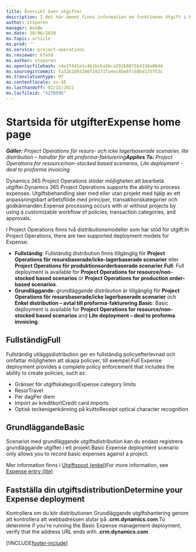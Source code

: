 ```yaml
---
title: Översikt över utgifter
description: I det här ämnet finns information om funktionen Utgift i Project Operations.
author: stsporen
manager: AnnBe
ms.date: 10/06/2020
ms.topic: article
ms.prod: ''
ms.service: project-operations
ms.reviewer: kfend
ms.author: stsporen
ms.openlocfilehash: c4e2f441e1c4b1bcba5bca292b8075b4334a004d
ms.sourcegitcommit: fa32b1893286f20271fa4ec4be8fc68bd135f53c
ms.translationtype: HT
ms.contentlocale: sv-SE
ms.lasthandoff: 02/15/2021
ms.locfileid: "5276595"
---
```

# <a name="expense-home-page"></a><span data-ttu-id="92dba-103">Startsida för utgifter</span><span class="sxs-lookup"><span data-stu-id="92dba-103">Expense home page</span></span>

<span data-ttu-id="92dba-104">_**Gäller:** Project Operations för resurs- och icke lagerbaserade scenarier, lite distribution – handlar för att proforma-fakturering_</span><span class="sxs-lookup"><span data-stu-id="92dba-104">_**Applies To:** Project Operations for resource/non-stocked based scenarios, Lite deployment - deal to proforma invoicing_</span></span>


<span data-ttu-id="92dba-105">Dynamics 365 Project Operations stöder möjligheten att bearbeta utgifter.</span><span class="sxs-lookup"><span data-stu-id="92dba-105">Dynamics 365 Project Operations supports the ability to process expenses.</span></span> <span data-ttu-id="92dba-106">Utgiftsbehandling sker med eller utan projekt med hjälp av ett anpassningsbart arbetsflöde med principer, transaktionskategorier och godkännanden.</span><span class="sxs-lookup"><span data-stu-id="92dba-106">Expense processing occurs with or without projects by using a customizable workflow of policies, transaction categories, and approvals.</span></span>

<span data-ttu-id="92dba-107">I Project Operations finns två distributionsmodeller som har stöd för utgift:</span><span class="sxs-lookup"><span data-stu-id="92dba-107">In Project Operations, there are two supported deployment models for Expense:</span></span> 

- <span data-ttu-id="92dba-108">**Fullständig**: Fullständig distribution finns tillgänglig för **Project Operations för resursbaserade/icke-lagerbaserade scenarier** eller **Project Operations för produktionsorderbaserade scenarier**.</span><span class="sxs-lookup"><span data-stu-id="92dba-108">**Full**: Full deployment is available for **Project Operations for resource/non-stocked based scenarios** or **Project Operations for production order-based scenarios**.</span></span>
- <span data-ttu-id="92dba-109">**Grundläggande**: grundläggande distribution är tillgänglig för **Project Operations för resursbaserade/icke lagerbaserade scenarier** och **Enkel distribution – avtal till proforma-fakturering**.</span><span class="sxs-lookup"><span data-stu-id="92dba-109">**Basic**: Basic deployment is available for **Project Operations for resource/non-stocked based scenarios** and **Lite deployment – deal to proforma invoicing**.</span></span>

## <a name="full"></a><span data-ttu-id="92dba-110">Fullständig</span><span class="sxs-lookup"><span data-stu-id="92dba-110">Full</span></span> 
<span data-ttu-id="92dba-111">Fullständig utläggsdistribution ger en fullständig policyefterlevnad och omfattar möjligheten att skapa policyer, till exempel:</span><span class="sxs-lookup"><span data-stu-id="92dba-111">Full Expense deployment provides a complete policy enforcement that includes the ability to create policies, such as:</span></span>

  - <span data-ttu-id="92dba-112">Gränser för utgiftskategori</span><span class="sxs-lookup"><span data-stu-id="92dba-112">Expense category limits</span></span>
  - <span data-ttu-id="92dba-113">Resor</span><span class="sxs-lookup"><span data-stu-id="92dba-113">Travel</span></span>
  - <span data-ttu-id="92dba-114">Per dag</span><span class="sxs-lookup"><span data-stu-id="92dba-114">Per diem</span></span>
  - <span data-ttu-id="92dba-115">Import av kreditkort</span><span class="sxs-lookup"><span data-stu-id="92dba-115">Credit card imports</span></span>
  - <span data-ttu-id="92dba-116">Optisk teckenigenkänning på kvitto</span><span class="sxs-lookup"><span data-stu-id="92dba-116">Receipt optical character recognition</span></span>

## <a name="basic"></a><span data-ttu-id="92dba-117">Grundläggande</span><span class="sxs-lookup"><span data-stu-id="92dba-117">Basic</span></span> 
<span data-ttu-id="92dba-118">Scenariot med grundläggande utgiftsdistribution kan du endast registrera grundläggande utgifter i ett projekt.</span><span class="sxs-lookup"><span data-stu-id="92dba-118">Basic Expense deployment scenario only allows you to record basic expenses against a project.</span></span> 

<span data-ttu-id="92dba-119">Mer information finns i [Utgiftspost (enkel)](basic-expense.md)</span><span class="sxs-lookup"><span data-stu-id="92dba-119">For more information, see [Expense entry (lite)](basic-expense.md)</span></span>

## <a name="determine-your-expense-deployment"></a><span data-ttu-id="92dba-120">Fastställa din utgiftsdistribution</span><span class="sxs-lookup"><span data-stu-id="92dba-120">Determine your Expense deployment</span></span>
<span data-ttu-id="92dba-121">Kontrollera om du kör distributionen Grundläggande utgiftshantering genom att kontrollera att webbadressen slutar på **.crm.dynamics.com**.</span><span class="sxs-lookup"><span data-stu-id="92dba-121">To determine if you're running the Basic Expense management deployment, verify that the address URL ends with **.crm.dynamics.com**.</span></span> 


[!INCLUDE[footer-include](../includes/footer-banner.md)]